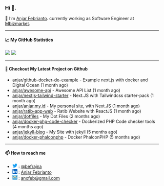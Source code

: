 ### Hi 👋.

 🔭 I’m [Anjar Febrianto](https://www.anjar.my.id). currently working as Software Engineer at [Mbizmarket](https://www.mbizmarket.co.id). 

[]() 

---


#### 📈 My GitHub Statistics
<img src="https://github-readme-stats.vercel.app/api?username=anjar&show_icons=true&count_private=true&hide=contribs&cache_seconds=86400&theme=vision-friendly-dark&hide_title=true">

<img src="https://github-readme-stats.vercel.app/api/top-langs/?username=anjar&layout=compact&count=8&cache_seconds=86400&theme=vision-friendly-dark&hide=html,css">


---

#### 👷 Checkout My Latest Project on Github

- [anjar/github-docker-do-example](https://github.com/anjar/github-docker-do-example) - Example next.js with docker and Digital Ocean (1 month ago)
- [anjar/awesome-api](https://github.com/anjar/awesome-api) - Awesome API List (1 month ago)
- [anjar/nextjs-tailwind-starter](https://github.com/anjar/nextjs-tailwind-starter) - Next.JS with Tailwindcss starter-pack (1 month ago)
- [anjar/anjar.my.id](https://github.com/anjar/anjar.my.id) - My personal site, with Next.JS (1 month ago)
- [anjar/ratib-app-web](https://github.com/anjar/ratib-app-web) - Ratib Website with ReactJS (1 month ago)
- [anjar/dotfiles](https://github.com/anjar/dotfiles) - My Dot Files (2 months ago)
- [anjar/docker-php-code-checker](https://github.com/anjar/docker-php-code-checker) - Dockerized PHP Code checker tools (4 months ago)
- [anjar/jekyll-blog](https://github.com/anjar/jekyll-blog) - My Site with jekyll (5 months ago)
- [anjar/docker-phalconphp](https://github.com/anjar/docker-phalconphp) - Docker PhalconPHP (5 months ago)


---
#### 📫 How to reach me
[](https://www.linkedin.com/in/anjar-febrianto/)

- <img  alt="Anjar Febrianto | Twitter"  width="16px"  src="https://raw.githubusercontent.com/anjar/anjar/master/assets/twitter.svg" /> : [@befrajna](https://twitter.com/befrajna)
- <img  alt="Anjar Febrianto | Linkedin"  width="16px" src="https://raw.githubusercontent.com/anjar/anjar/master/assets/linkedin.svg" /> : [Anjar Febrianto](https://www.linkedin.com/in/anjar-febrianto/)
- <img  alt="Anjar Febrianto | Email"  width="16px" src="https://raw.githubusercontent.com/anjar/anjar/master/assets/email-icon.svg" /> : [anxfeb@gmail.com](mailto://anxfeb@gmail.com)


